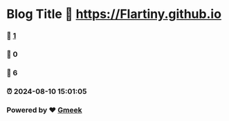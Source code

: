 # Blog Title :link: https://Flartiny.github.io 
### :page_facing_up: [1](https://Flartiny.github.io/tag.html) 
### :speech_balloon: 0 
### :hibiscus: 6 
### :alarm_clock: 2024-08-10 15:01:05 
### Powered by :heart: [Gmeek](https://github.com/Meekdai/Gmeek)
